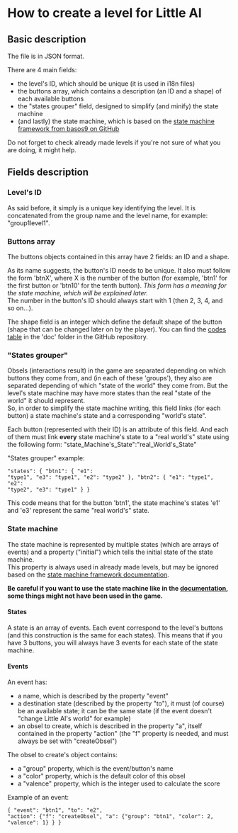 # How to create a level for Little AI

## Basic description

The file is in JSON format.

There are 4 main fields:
* the level's ID, which should be unique (it is used in i18n files)
* the buttons array, which contains a description (an ID and a shape) of each available buttons
* the "states grouper" field, designed to simplify (and minify) the state machine
* (and lastly) the state machine, which is based on the [state machine framework from basos9 on GitHub][fsm]

[fsm]: https://github.com/basos9/js-fsm "State machine framework documentation"

Do not forget to check already made levels if you're not sure of what you are doing, it might help.

## Fields description

### Level's ID

As said before, it simply is a unique key identifying the level. It is concatenated from the group name and the level name, for example: "group1level1".

### Buttons array

The buttons objects contained in this array have 2 fields: an ID and a shape.

As its name suggests, the button's ID needs to be unique. It also must follow the form 'btnX', where X is the number of the button (for example, 'btn1' for the first button or 'btn10' for the tenth button). *This form has a meaning for the state machine, which will be explained later.*  
The number in the button's ID should always start with 1 (then 2, 3, 4, and so on...).

The shape field is an integer which define the default shape of the button (shape that can be changed later on by the player). You can find the [codes table](./Codes.md) in the 'doc' folder in the GitHub repository.

### "States grouper"

Obsels (interactions result) in the game are separated depending on which buttons they come from, and (in each of these 'groups'), they also are separated depending of which "state of the world" they come from. But the level's state machine may have more states than the real "state of the world" it should represent.  
So, in order to simplify the state machine writing, this field links (for each button) a state machine's state and a corresponding "world's state".

Each button (represented with their ID) is an attribute of this field. And each of them must link __every__ state machine's state to a "real world's" state using the following form:
	"state_Machine's_State":"real_World's_State"

"States grouper" example:
    <pre><code>"states": {
		"btn1": {
			"e1": "type1",
			"e3": "type1",
			"e2": "type2"
		},
		"btn2": {
			"e1": "type1",
			"e2": "type2",
			"e3": "type1"
		}
	}</code></pre>
This code means that for the button 'btn1', the state machine's states 'e1' and 'e3' represent the same "real world's" state.

### State machine

The state machine is represented by multiple states (which are arrays of events) and a property ("initial") which tells the initial state of the state machine.  
This property is always used in already made levels, but may be ignored based on the [state machine framework documentation][fsm].

__Be careful if you want to use the state machine like in the [documentation][fsm], some things might not have been used in the game.__

#### States

A state is an array of events. Each event correspond to the level's buttons (and this construction is the same for each states). This means that if you have 3 buttons, you will always have 3 events for each state of the state machine.

#### Events

An event has:
* a name, which is described by the property "event"
* a destination state (described by the property "to"), it must (of course) be an available state; it can be the same state (if the event doesn't "change Little AI's world" for example)
* an obsel to create, which is described in the property "a", itself contained in the property "action" (the "f" property is needed, and must always be set with "createObsel")

The obsel to create's object contains:
* a "group" property, which is the event/button's name
* a "color" property, which is the default color of this obsel
* a "valence" property, which is the integer used to calculate the score

Example of an event:
	<pre><code>{ "event": "btn1", "to": "e2", "action": {"f": "createObsel", "a": {"group": "btn1", "color": 2, "valence": 1} } }</code></pre>
